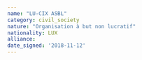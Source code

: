 ```yaml
---
name: "LU-CIX ASBL"
category: civil_society
nature: "Organisation à but non lucratif"
nationality: LUX
alliance: 
date_signed: '2018-11-12'
---
```

    